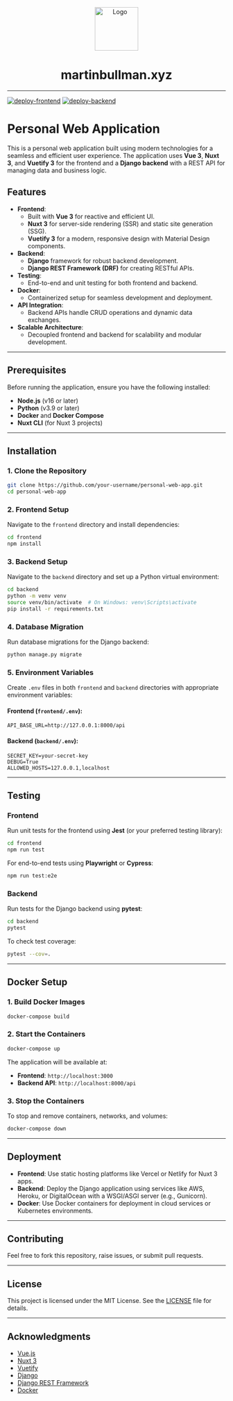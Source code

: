 <div align="center">
  <img alt="Logo" src="https://martinbullman.xyz/_ipx/w_100/img/icon.svg" width="100" />
</div>

<h1 align="center">
  martinbullman.xyz
</h1>

<hr>

[![deploy-frontend](https://github.com/mjbullman/martin-bulllman-app/actions/workflows/deploy-frontend.yml/badge.svg?branch=main)](https://github.com/mjbullman/martin-bulllman-app/actions/workflows/deploy-frontend.yml)
[![deploy-backend](https://github.com/mjbullman/martin-bulllman-app/actions/workflows/deploy-backend.yml/badge.svg)](https://github.com/mjbullman/martin-bulllman-app/actions/workflows/deploy-backend.yml)
# Personal Web Application

This is a personal web application built using modern technologies for a seamless and efficient user experience. The application uses **Vue 3**, **Nuxt 3**, and **Vuetify 3** for the frontend and a **Django backend** with a REST API for managing data and business logic.



## Features

- **Frontend**:
  - Built with **Vue 3** for reactive and efficient UI.
  - **Nuxt 3** for server-side rendering (SSR) and static site generation (SSG).
  - **Vuetify 3** for a modern, responsive design with Material Design components.
- **Backend**:
  - **Django** framework for robust backend development.
  - **Django REST Framework (DRF)** for creating RESTful APIs.
- **Testing**:
  - End-to-end and unit testing for both frontend and backend.
- **Docker**:
  - Containerized setup for seamless development and deployment.
- **API Integration**:
  - Backend APIs handle CRUD operations and dynamic data exchanges.
- **Scalable Architecture**:
  - Decoupled frontend and backend for scalability and modular development.

---

## Prerequisites

Before running the application, ensure you have the following installed:

- **Node.js** (v16 or later)
- **Python** (v3.9 or later)
- **Docker** and **Docker Compose**
- **Nuxt CLI** (for Nuxt 3 projects)

---

## Installation

### 1. Clone the Repository

```bash
git clone https://github.com/your-username/personal-web-app.git
cd personal-web-app
```

### 2. Frontend Setup

Navigate to the `frontend` directory and install dependencies:

```bash
cd frontend
npm install
```

### 3. Backend Setup

Navigate to the `backend` directory and set up a Python virtual environment:

```bash
cd backend
python -m venv venv
source venv/bin/activate  # On Windows: venv\Scripts\activate
pip install -r requirements.txt
```

### 4. Database Migration

Run database migrations for the Django backend:

```bash
python manage.py migrate
```

### 5. Environment Variables

Create `.env` files in both `frontend` and `backend` directories with appropriate environment variables:

#### Frontend (`frontend/.env`):

```env
API_BASE_URL=http://127.0.0.1:8000/api
```

#### Backend (`backend/.env`):

```env
SECRET_KEY=your-secret-key
DEBUG=True
ALLOWED_HOSTS=127.0.0.1,localhost
```

---

## Testing

### Frontend

Run unit tests for the frontend using **Jest** (or your preferred testing library):

```bash
cd frontend
npm run test
```

For end-to-end tests using **Playwright** or **Cypress**:

```bash
npm run test:e2e
```

### Backend

Run tests for the Django backend using **pytest**:

```bash
cd backend
pytest
```

To check test coverage:

```bash
pytest --cov=.
```

---

## Docker Setup

### 1. Build Docker Images

```bash
docker-compose build
```

### 2. Start the Containers

```bash
docker-compose up
```

The application will be available at:

- **Frontend**: `http://localhost:3000`
- **Backend API**: `http://localhost:8000/api`

### 3. Stop the Containers

To stop and remove containers, networks, and volumes:

```bash
docker-compose down
```

---

## Deployment

- **Frontend**: Use static hosting platforms like Vercel or Netlify for Nuxt 3 apps.
- **Backend**: Deploy the Django application using services like AWS, Heroku, or DigitalOcean with a WSGI/ASGI server (e.g., Gunicorn).
- **Docker**: Use Docker containers for deployment in cloud services or Kubernetes environments.

---

## Contributing

Feel free to fork this repository, raise issues, or submit pull requests.

---

## License

This project is licensed under the MIT License. See the [LICENSE](LICENSE) file for details.

---

## Acknowledgments


- [Vue.js](https://vuejs.org/)
- [Nuxt 3](https://nuxt.com/)
- [Vuetify](https://vuetifyjs.com/)
- [Django](https://www.djangoproject.com/)
- [Django REST Framework](https://www.django-rest-framework.org/)
- [Docker](https://www.docker.com/)
